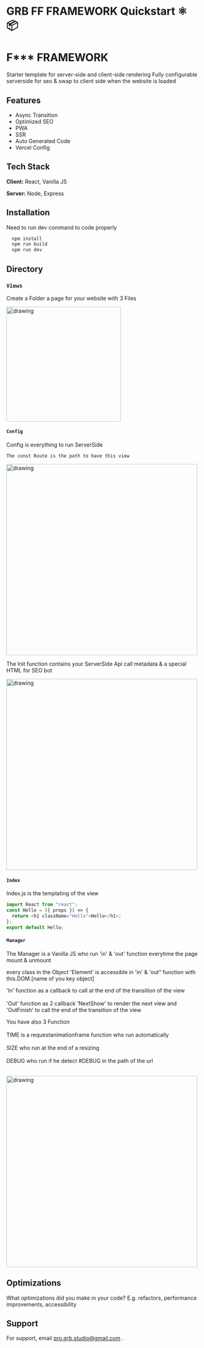 # GRB FF FRAMEWORK Quickstart ⚛️ 📦
> 



# F*** FRAMEWORK

Starter template for server-side and client-side rendering 
Fully configurable serverside for seo & swap to client side when the website is loaded

## Features

- Async Transition
- Optimized SEO
- PWA
- SSR
- Auto Generated Code 
- Vercel Config


## Tech Stack

**Client:** React, Vanilla JS

**Server:** Node, Express


## Installation

Need to run dev command to code properly

```bash
  npm install 
  npm run build
  npm run dev
```
## Directory 

### `Views` 
 Create a Folder a page for your website with 3 Files

<img src="https://drive.google.com/uc?export=view&id=1d6OTLrtww-ufxUC6RmcFYY6tRtvspvSF" alt="drawing" width="300"/>

#### `Config`
Config is everything to run ServerSide 

`The const Route is the path to have this view`

<img src="https://drive.google.com/uc?export=view&id=1mcgY5O7KH8ZNPmy0C7bWgWNFBqlb2GFV" alt="drawing" width="500"/>

The Init function contains your ServerSide Api call metadata & a special HTML for SEO bot

<img src="https://drive.google.com/uc?export=view&id=143AFuKkElC051N0KmEMicUtbJWqfR7QA" alt="drawing" width="500"/>


#### `Index`
Index.js is the templating of the view

```javascript
import React from "react";
const Hello = ({ props }) => {
  return <h1 className="Hello">Hello</h1>;
};
export default Hello;
```

#### `Manager`
The Manager is a Vanilla JS who run 'in' & 'out' function everytime the page mount & unmount

every class in the Object 'Element' is accessible in 'in' & 'out" function with this.DOM.[name of you key object]

'In' function as a callback to call at the end of the transition of the view <br></br>
'Out' function as 2 callback 'NextShow' to render the next view and 'OutFinish' to call the end of the transition of the view

You have also 3 Function <br></br>
TIME is a requestanimationframe function who run automatically <br></br>
SIZE who run at the end of a resizing <br></br>
DEBUG who run if he detect #DEBUG in the path of the url <br></br>

<img src="https://drive.google.com/uc?export=view&id=103a9DM7N0VPhYwpeJAJ6mIWROkNnB3NL" alt="drawing" width="500"/>




## Optimizations

What optimizations did you make in your code? E.g. refactors, performance improvements, accessibility




## Support

For support, email pro.grb.studio@gmail.com .

